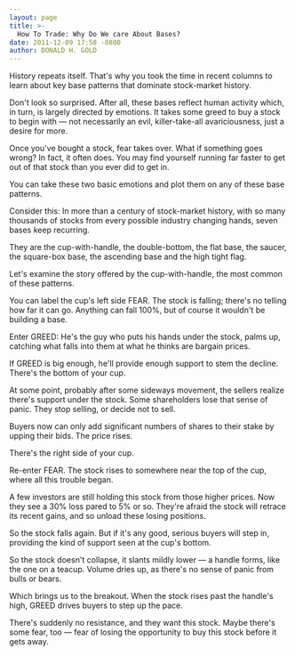 ```yaml
---
layout: page
title: >-
  How To Trade: Why Do We care About Bases?
date: 2011-12-09 17:58 -0800
author: DONALD H. GOLD
---
```





History repeats itself. That's why you took the time in recent columns to learn about key base patterns that dominate stock-market history.


Don't look so surprised. After all, these bases reflect human activity which, in turn, is largely directed by emotions. It takes some greed to buy a stock to begin with — not necessarily an evil, killer-take-all avariciousness, just a desire for more.


Once you've bought a stock, fear takes over. What if something goes wrong? In fact, it often does. You may find yourself running far faster to get out of that stock than you ever did to get in.


You can take these two basic emotions and plot them on any of these base patterns.


Consider this: In more than a century of stock-market history, with so many thousands of stocks from every possible industry changing hands, seven bases keep recurring.


They are the cup-with-handle, the double-bottom, the flat base, the saucer, the square-box base, the ascending base and the high tight flag.


Let's examine the story offered by the cup-with-handle, the most common of these patterns.


You can label the cup's left side FEAR. The stock is falling; there's no telling how far it can go. Anything can fall 100%, but of course it wouldn't be building a base.


Enter GREED: He's the guy who puts his hands under the stock, palms up, catching what falls into them at what he thinks are bargain prices.


If GREED is big enough, he'll provide enough support to stem the decline. There's the bottom of your cup.


At some point, probably after some sideways movement, the sellers realize there's support under the stock. Some shareholders lose that sense of panic. They stop selling, or decide not to sell.


Buyers now can only add significant numbers of shares to their stake by upping their bids. The price rises.


There's the right side of your cup.


Re-enter FEAR. The stock rises to somewhere near the top of the cup, where all this trouble began.


A few investors are still holding this stock from those higher prices. Now they see a 30% loss pared to 5% or so. They're afraid the stock will retrace its recent gains, and so unload these losing positions.


So the stock falls again. But if it's any good, serious buyers will step in, providing the kind of support seen at the cup's bottom.


So the stock doesn't collapse, it slants mildly lower — a handle forms, like the one on a teacup. Volume dries up, as there's no sense of panic from bulls or bears.


Which brings us to the breakout. When the stock rises past the handle's high, GREED drives buyers to step up the pace.


There's suddenly no resistance, and they want this stock. Maybe there's some fear, too — fear of losing the opportunity to buy this stock before it gets away.




